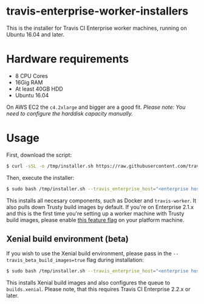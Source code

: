 # travis-enterprise-worker-installers

This is the installer for Travis CI Enterprise worker machines, running on Ubuntu 16.04 and later.

# Hardware requirements

- 8 CPU Cores
- 16Gig RAM
- At least 40GB HDD
- Ubuntu 16.04

On AWS EC2 the `c4.2xlarge` and bigger are a good fit. _Please note: You need to configure the harddisk capacity manually._

# Usage

First, download the script:

```bash
$ curl -sSL -o /tmp/installer.sh https://raw.githubusercontent.com/travis-ci/travis-enterprise-worker-installers/master/installer.sh
```

Then, execute the installer:

```bash
$ sudo bash /tmp/installer.sh --travis_enterprise_host="<enterprise host>" --travis_enterprise_security_token="<rabbitmq password>"
```

This installs all necesary components, such as Docker and `travis-worker`. It also pulls down Trusty build images by default. If you're on Enterprise 2.1.x and this is the first time you're setting up a worker machine with Trusty build images, please enable [this feature flag](https://docs.travis-ci.com/user/enterprise/trusty/#Enabling-the-Trusty-Beta-Feature-Flag) on your platform machine.


## Xenial build environment (beta)

If you wish to use the Xenial build environment, please pass in the `--travis_beta_build_images=true` flag during installation:

```bash
$ sudo bash /tmp/installer.sh --travis_enterprise_host="<enterprise host>" --travis_enterprise_security_token="<rabbitmq password>" --travis_beta_build_images=true
```

This installs Xenial build images and also configures the queue to `builds.xenial`. Please note, that this requires Travis CI Enterprise 2.2.x or later.
